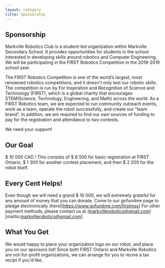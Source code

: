 ```yaml
---
layout: category
title: Sponsorship
---
```

## Sponsorship
Markville Robotics Club is a student-led organization within Markville Secondary School. It provides opportunities for students in the school interested in developing skills around robotics and Computer Engineering.  We will be participating in the FIRST Robotics Competition in the 2018-2019 school year.

The FIRST Robotics Competition is one of the world’s largest, most renowned robotics competitions, and it doesn't only test our robotic skills. The competition is run by For Inspiration and Recognition of Science and Technology (FIRST), which is a global charity that encourages STEM(Science, Technology, Engineering, and Math) across the world. As a FIRST Robotics team, we are expected to run community outreach events, work as a team, operate the robot successfully, and create our “team brand”. In addition, we are required to find our own sources of funding to pay for the registration and attendance to two contests.

We need your support!

## Our Goal
$ 10 000 CAD !
This consists of $ 6 500 for basic registration at FIRST Ontario, $ 1 300 for another contest placement, and then $ 2 200 for the robot itself.

## Every Cent Helps! 
Even though we will need a grand $ 10 000, we will extremely grateful for any amount of money that you can donate.
Come to our gofundme page to pledge electronically (here)[https://www.gofundme.com/firstmss]
For other payment methods, please contact us at (markvillerobotics@gmail.com)[mailto:markvillerobotics@gmail.com]

## What You Get
We would happy to place your organization logo on our robot, and place you on our sponsors list!
Since both FIRST Ontario and Markville Robotics are not-for-profit organizations, we can arrange for you to recive a tax recipt if you'd like.
